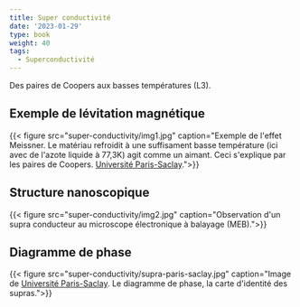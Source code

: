 ```yaml
---
title: Super conductivité
date: '2023-01-29'
type: book
weight: 40
tags:
  - Superconductivité
---
```


Des paires de Coopers aux basses températures (L3).

<!--more-->

## Exemple de lévitation magnétique

{{< figure src="super-conductivity/img1.jpg" caption="Exemple de l'effet Meissner. Le matériau refroidit à une suffisament basse température (ici avec de l'azote liquide à 77,3K) agit comme un aimant. Ceci s'explique par les paires de Coopers. [Université Paris-Saclay](https://hebergement.universite-paris-saclay.fr/supraconductivite/supra/fr/supra-explication-cooper.php).">}}

## Structure nanoscopique

{{< figure src="super-conductivity/img2.jpg" caption="Observation d'un supra conducteur au microscope électronique à balayage (MEB).">}}

## Diagramme de phase

{{< figure src="super-conductivity/supra-paris-saclay.jpg" caption="Image de [Université Paris-Saclay](https://hebergement.universite-paris-saclay.fr/supraconductivite/supra/fr/supra-levitation-phase-more.php). Le diagramme de phase, la carte d'identité des supras.">}}